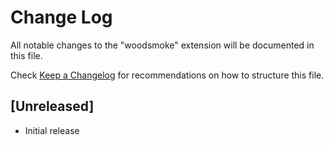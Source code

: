 # Change Log

All notable changes to the "woodsmoke" extension will be documented in this file.

Check [Keep a Changelog](http://keepachangelog.com/) for recommendations on how to structure this file.

## [Unreleased]

- Initial release
